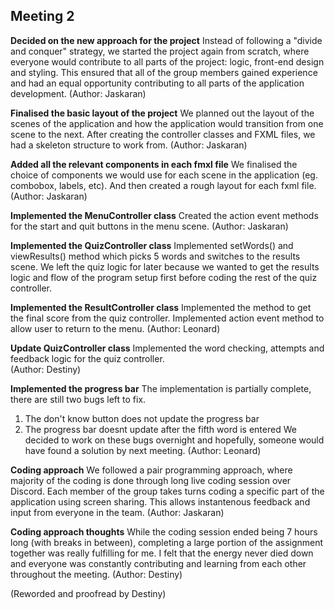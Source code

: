 ## Meeting 2

**Decided on the new approach for the project**
Instead of following a "divide and conquer" strategy, we started the project again from scratch, where everyone would contribute to all parts of the project: logic, front-end design and styling. This ensured that all of the group members gained experience and had an equal opportunity contributing to all parts of the application development. 
(Author: Jaskaran)

**Finalised the basic layout of the project**
We planned out the layout of the scenes of the application and how the application would transition from one scene to the next. After creating the controller classes and FXML files, we had a skeleton structure to work from. 
(Author: Jaskaran)

**Added all the relevant components in each fmxl file**
We finalised the choice of components we would use for each scene in the application (eg. combobox, labels, etc). And then created a rough layout for each fxml file.
(Author: Jaskaran)

**Implemented the MenuController class** 
Created the action event methods for the start and quit buttons in the menu scene. 
(Author: Jaskaran)

**Implemented the QuizController class** 
Implemented setWords() and viewResults() method which picks 5 words and switches to the results scene. We left the quiz logic for later because we wanted to get the results logic and flow of the program setup first before coding the rest of the quiz controller. 

**Implemented the ResultController class**
Implemented the method to get the final score from the quiz controller. Implemented action event method to allow user to return to the menu.
(Author: Leonard)

**Update QuizController class**
Implemented the word checking, attempts and feedback logic for the quiz controller.  
(Author: Destiny)

**Implemented the progress bar** 
The implementation is partially complete, there are still two bugs left to fix.
1) The don't know button does not update the progress bar
2) The progress bar doesnt update after the fifth word is entered
We decided to work on these bugs overnight and hopefully, someone would have found a solution by next meeting. 
(Author: Leonard)

**Coding approach** 
We followed a pair programming approach, where majority of the coding is done through long live coding session over Discord. Each member of the group takes turns coding a specific part of the application using screen sharing. This allows instantenous feedback and input from everyone in the team.
(Author: Jaskaran)

**Coding approach thoughts**
While the coding session ended being 7 hours long (with breaks in between), completing a large portion of the assignment together was really fulfilling for me. I felt that the energy never died down and everyone was constantly contributing and learning from each other throughout the meeting. 
(Author: Destiny)

(Reworded and proofread by Destiny)